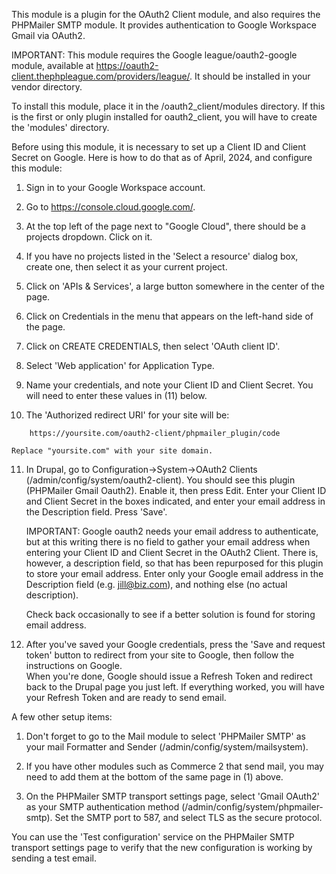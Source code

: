 This module is a plugin for the OAuth2 Client module, and also requires the PHPMailer SMTP 
module. It provides authentication to Google Workspace Gmail via OAuth2.  

IMPORTANT:  This module requires the Google league/oauth2-google module, available at 
https://oauth2-client.thephpleague.com/providers/league/.  It should be installed in
your vendor directory.

To install this module, place it in the /oauth2_client/modules directory.  If this
is the first or only plugin installed for oauth2_client, you will have to create
the 'modules' directory.

Before using this module, it is necessary to set up a Client ID and Client Secret
on Google.  Here is how to do that as of April, 2024, and configure this module:

1.  Sign in to your Google Workspace account.

2.  Go to https://console.cloud.google.com/.

3.  At the top left of the page next to "Google Cloud", there should be a projects dropdown. 
    Click on it.

4.  If you have no projects listed in the 'Select a resource' dialog box, create one,
    then select it as your current project.

5.  Click on 'APIs & Services', a large button somewhere in the center of the page.

6.  Click on Credentials in the menu that appears on the left-hand side of the page.

7.  Click on CREATE CREDENTIALS, then select 'OAuth client ID'.

8.  Select 'Web application' for Application Type.

9.  Name your credentials, and note your Client ID and Client Secret.  You will need to 
    enter these values in (11) below.

10. The 'Authorized redirect URI' for your site will be:

```
	https://yoursite.com/oauth2-client/phpmailer_plugin/code
```
    Replace "yoursite.com" with your site domain.

11. In Drupal, go to Configuration->System->OAuth2 Clients (/admin/config/system/oauth2-client).
    You should see this plugin (PHPMailer Gmail Oauth2).  Enable it, then press Edit.  Enter your
    Client ID and Client Secret in the boxes indicated, and enter your email address in the 
    Description field.  Press 'Save'. 

    IMPORTANT:  Google oauth2 needs your email address to authenticate, but at this writing 
    there is no field to gather your email address when entering your Client ID and Client 
    Secret in the OAuth2 Client.  There is, however, a description field, so that has been 
    repurposed for this plugin to store your email address.  Enter only your Google email 
    address in the Description field (e.g. jill@biz.com), and nothing else (no actual description).

    Check back occasionally to see if a better solution is found for storing email address.

12. After you've saved your Google credentials, press the 'Save and request token' button
    to redirect from your site to Google, then follow the instructions on Google.  
    When you're done, Google should issue a Refresh Token and redirect back to the Drupal page you 
    just left.  If everything worked, you will have your Refresh Token and are ready to send email.

A few other setup items:

1.  Don't forget to go to the Mail module to select 'PHPMailer SMTP' as your mail Formatter and Sender
    (/admin/config/system/mailsystem).

2.  If you have other modules such as Commerce 2 that send mail, you may need to add them at the 
    bottom of the same page in (1) above.

3.  On the PHPMailer SMTP transport settings page, select 'Gmail OAuth2' as your SMTP authentication method
    (/admin/config/system/phpmailer-smtp).  Set the SMTP port to 587, and select TLS as the secure protocol.

You can use the 'Test configuration' service on the PHPMailer SMTP transport settings page to verify that
the new configuration is working by sending a test email.
